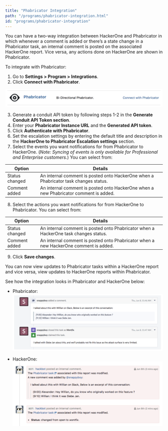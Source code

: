 ```yaml
---
title: "Phabricator Integration"
path: "/programs/phabricator-integration.html"
id: "programs/phabricator-integration"
---
```


You can have a two-way integration between HackerOne and Phabricator in which whenever a comment is added or there’s a state change in a Phabricator task, an internal comment is posted on the associated HackerOne report. Vice versa, any actions done on HackerOne are shown in Phabricator.  

To integrate with Phabricator:
1. Go to <b>Settings > Program > Integrations</b>.
2. Click <b>Connect with Phabricator</b>.

![phabricator-1](./images/phabricator-1.png)

3. Generate a conduit API token by following steps 1-2 in the <b>Generate Conduit API Token section</b>.
4. Enter your <b>Phabricator Instance URL</b> and the <b>Generated API token</b>.
5. Click <b>Authenticate with Phabricator</b>.
6. Set the escalation settings by entering the default title and description in the <b>HackerOne to Phabricator Escalation settings</b> section.
7. Select the events you want notifications for from Phabricator to HackerOne. (<i>Note: Syncing of events is only available for Professional and Enterprise customers.</i>) You can select from:

Option | Details
------ | -------
Status changed | An internal comment is posted onto HackerOne when a Phabricator task changes status.
Comment added | An internal comment is posted onto HackerOne when a new Phabricator comment is added.

8. Select the actions you want notifications for from HackerOne to Phabricator. You can select from:

Option | Details
------ | --------
Status changed | An internal comment is posted onto Phabricator when a HackerOne task changes status.
Comment added | An internal comment is posted onto Phabricator when a new HackerOne comment is added.

9. Click <b>Save changes</b>.

You can now view updates to Phabricator tasks within a HackerOne report and vice versa, view updates to HackerOne reports within Phabricator.

See how the integration looks in Phabricator and HackerOne below:

* Phabricator:
![phabricator-2](./images/phabricator-2.png)

* HackerOne:
![phabricator-3](./images/phabricator-3.png)
